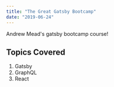 ```yaml
---
title: "The Great Gatsby Bootcamp"
date: "2019-06-24"
---
```


Andrew Mead's gatsby bootcamp course!

## Topics Covered

1. Gatsby
2. GraphQL
3. React